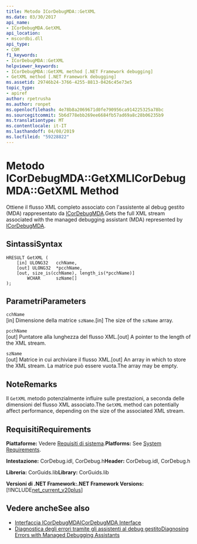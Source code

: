```yaml
---
title: Metodo ICorDebugMDA::GetXML
ms.date: 03/30/2017
api_name:
- ICorDebugMDA.GetXML
api_location:
- mscordbi.dll
api_type:
- COM
f1_keywords:
- ICorDebugMDA::GetXML
helpviewer_keywords:
- ICorDebugMDA::GetXML method [.NET Framework debugging]
- GetXML method [.NET Framework debugging]
ms.assetid: 29746b24-3766-4255-8813-0426c45e73e5
topic_type:
- apiref
author: rpetrusha
ms.author: ronpet
ms.openlocfilehash: 4e78b8a2069671d0fe790956ca914225325a78bc
ms.sourcegitcommit: 5b6d778ebb269ee6684fb57ad69a8c28b06235b9
ms.translationtype: MT
ms.contentlocale: it-IT
ms.lasthandoff: 04/08/2019
ms.locfileid: "59228822"
---
```

# <a name="icordebugmdagetxml-method"></a><span data-ttu-id="738fc-102">Metodo ICorDebugMDA::GetXML</span><span class="sxs-lookup"><span data-stu-id="738fc-102">ICorDebugMDA::GetXML Method</span></span>
<span data-ttu-id="738fc-103">Ottiene il flusso XML completo associato con l'assistente al debug gestito (MDA) rappresentato da [ICorDebugMDA](../../../../docs/framework/unmanaged-api/debugging/icordebugmda-interface.md).</span><span class="sxs-lookup"><span data-stu-id="738fc-103">Gets the full XML stream associated with the managed debugging assistant (MDA) represented by [ICorDebugMDA](../../../../docs/framework/unmanaged-api/debugging/icordebugmda-interface.md).</span></span>  
  
## <a name="syntax"></a><span data-ttu-id="738fc-104">Sintassi</span><span class="sxs-lookup"><span data-stu-id="738fc-104">Syntax</span></span>  
  
```  
HRESULT GetXML (  
    [in] ULONG32   cchName,  
    [out] ULONG32  *pcchName,  
    [out, size_is(cchName), length_is(*pcchName)]  
        WCHAR      szName[]  
);  
```  
  
## <a name="parameters"></a><span data-ttu-id="738fc-105">Parametri</span><span class="sxs-lookup"><span data-stu-id="738fc-105">Parameters</span></span>  
 `cchName`  
 <span data-ttu-id="738fc-106">[in] Dimensione della matrice `szName`.</span><span class="sxs-lookup"><span data-stu-id="738fc-106">[in] The size of the `szName` array.</span></span>  
  
 `pcchName`  
 <span data-ttu-id="738fc-107">[out] Puntatore alla lunghezza del flusso XML.</span><span class="sxs-lookup"><span data-stu-id="738fc-107">[out] A pointer to the length of the XML stream.</span></span>  
  
 `szName`  
 <span data-ttu-id="738fc-108">[out] Matrice in cui archiviare il flusso XML.</span><span class="sxs-lookup"><span data-stu-id="738fc-108">[out] An array in which to store the XML stream.</span></span> <span data-ttu-id="738fc-109">La matrice può essere vuota.</span><span class="sxs-lookup"><span data-stu-id="738fc-109">The array may be empty.</span></span>  
  
## <a name="remarks"></a><span data-ttu-id="738fc-110">Note</span><span class="sxs-lookup"><span data-stu-id="738fc-110">Remarks</span></span>  
 <span data-ttu-id="738fc-111">Il `GetXML` metodo potenzialmente influire sulle prestazioni, a seconda delle dimensioni del flusso XML associato.</span><span class="sxs-lookup"><span data-stu-id="738fc-111">The `GetXML` method can potentially affect performance, depending on the size of the associated XML stream.</span></span>  
  
## <a name="requirements"></a><span data-ttu-id="738fc-112">Requisiti</span><span class="sxs-lookup"><span data-stu-id="738fc-112">Requirements</span></span>  
 <span data-ttu-id="738fc-113">**Piattaforme:** Vedere [Requisiti di sistema](../../../../docs/framework/get-started/system-requirements.md).</span><span class="sxs-lookup"><span data-stu-id="738fc-113">**Platforms:** See [System Requirements](../../../../docs/framework/get-started/system-requirements.md).</span></span>  
  
 <span data-ttu-id="738fc-114">**Intestazione:** CorDebug.idl, CorDebug.h</span><span class="sxs-lookup"><span data-stu-id="738fc-114">**Header:** CorDebug.idl, CorDebug.h</span></span>  
  
 <span data-ttu-id="738fc-115">**Libreria:** CorGuids.lib</span><span class="sxs-lookup"><span data-stu-id="738fc-115">**Library:** CorGuids.lib</span></span>  
  
 **<span data-ttu-id="738fc-116">Versioni di .NET Framework:</span><span class="sxs-lookup"><span data-stu-id="738fc-116">.NET Framework Versions:</span></span>** [!INCLUDE[net_current_v20plus](../../../../includes/net-current-v20plus-md.md)]  
  
## <a name="see-also"></a><span data-ttu-id="738fc-117">Vedere anche</span><span class="sxs-lookup"><span data-stu-id="738fc-117">See also</span></span>

- [<span data-ttu-id="738fc-118">Interfaccia ICorDebugMDA</span><span class="sxs-lookup"><span data-stu-id="738fc-118">ICorDebugMDA Interface</span></span>](../../../../docs/framework/unmanaged-api/debugging/icordebugmda-interface.md)
- [<span data-ttu-id="738fc-119">Diagnostica degli errori tramite gli assistenti al debug gestito</span><span class="sxs-lookup"><span data-stu-id="738fc-119">Diagnosing Errors with Managed Debugging Assistants</span></span>](../../../../docs/framework/debug-trace-profile/diagnosing-errors-with-managed-debugging-assistants.md)
